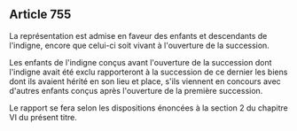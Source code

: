 Article 755
----
La représentation est admise en faveur des enfants et descendants de l'indigne,
encore que celui-ci soit vivant à l'ouverture de la succession.

Les enfants de l'indigne conçus avant l'ouverture de la succession dont
l'indigne avait été exclu rapporteront à la succession de ce dernier les biens
dont ils avaient hérité en son lieu et place, s'ils viennent en concours avec
d'autres enfants conçus après l'ouverture de la première succession.

Le rapport se fera selon les dispositions énoncées à la section 2 du chapitre VI
du présent titre.
